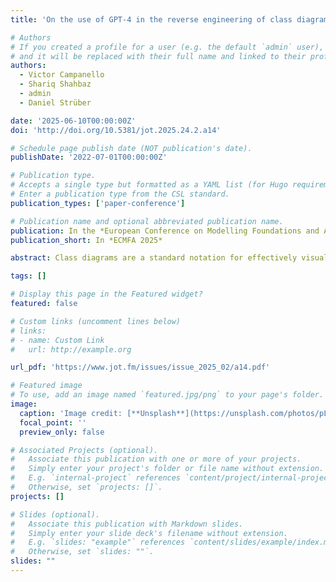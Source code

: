 ```yaml
---
title: 'On the use of GPT-4 in the reverse engineering of class diagrams'

# Authors
# If you created a profile for a user (e.g. the default `admin` user), write the username (folder name) here
# and it will be replaced with their full name and linked to their profile.
authors:
  - Victor Campanello
  - Shariq Shahbaz
  - admin
  - Daniel Strüber

date: '2025-06-10T00:00:00Z'
doi: 'http://doi.org/10.5381/jot.2025.24.2.a14'

# Schedule page publish date (NOT publication's date).
publishDate: '2022-07-01T00:00:00Z'

# Publication type.
# Accepts a single type but formatted as a YAML list (for Hugo requirements).
# Enter a publication type from the CSL standard.
publication_types: ['paper-conference']

# Publication name and optional abbreviated publication name.
publication: In the *European Conference on Modelling Foundations and Applications '25* 
publication_short: In *ECMFA 2025* 

abstract: Class diagrams are a standard notation for effectively visualizing the structure of a software system in the context of software design and analysis. In particular, class diagrams are widely used in reverse engineering, the main goal of which is to reconstruct and analyze the design of a system from a given codebase to understand and improve it. Yet, traditional reverse engineering tools that generate class diagrams from code often produce cluttered outputs due to their inability to perform abstraction, that is, leaving out or summarizing nonessential elements in a way human experts would do.In this paper, we explore the use of large language models, specifically GPT-4, in generating class diagrams from code to emulate human abstraction. We used an experimental methodology in which we applied GPT-4 to a dataset of five substantial projects, comprising 4452 code elements and their expert-created abstraction to 338 model elements. Our prompts were informed by an in-depth manual analysis of the dataset, in which we identified stylistic choices that can lead to different generation outcomes and, therefore, are useful to include as hints into the prompt to reflect user preferences. To understand GPT-4’s inherent ability to abstract, we experimented with including hints from the Human Abstraction Framework (HAF), a previous systematization of human abstraction, into the prompts. Our results shed a promising light on the use of GPT-4 for making abstraction decisions at a fine level of granularity (e.g., the inclusion of attribute- and operation-level and type information), where mean F1 scores of 91% and 89% could be achieved, respectively, while more coarse-grained abstraction decisions (especially regarding the representation of relationships) lead to considerably worse F1 scores between 62% and 75%. The inclusion of HAF-based hints into prompts did not significantly affect accuracy, shedding a promising light on GPT-4s’s inherent abstraction ability. Our results emphasize the need for further research on understanding the handling of relationships during manual abstraction.

tags: []

# Display this page in the Featured widget?
featured: false

# Custom links (uncomment lines below)
# links:
# - name: Custom Link
#   url: http://example.org

url_pdf: 'https://www.jot.fm/issues/issue_2025_02/a14.pdf'

# Featured image
# To use, add an image named `featured.jpg/png` to your page's folder.
image:
  caption: 'Image credit: [**Unsplash**](https://unsplash.com/photos/pLCdAaMFLTE)'
  focal_point: ''
  preview_only: false

# Associated Projects (optional).
#   Associate this publication with one or more of your projects.
#   Simply enter your project's folder or file name without extension.
#   E.g. `internal-project` references `content/project/internal-project/index.md`.
#   Otherwise, set `projects: []`.
projects: []

# Slides (optional).
#   Associate this publication with Markdown slides.
#   Simply enter your slide deck's filename without extension.
#   E.g. `slides: "example"` references `content/slides/example/index.md`.
#   Otherwise, set `slides: ""`.
slides: ""
---
```


